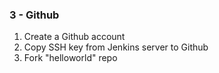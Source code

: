 ### 3 - Github

1. Create a Github account
2. Copy SSH key from Jenkins server to Github
2. Fork "helloworld" repo
